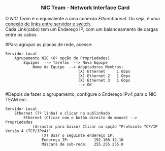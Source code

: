<h3 align="center">NIC Team - Network Interface Card</h3>

O <em>NIC Team</em> é o equivalente a uma conexão <em>Etherchannel</em>. Ou seja, é uma <ins>conexão de links entre servidor e switch</ins>.<br>
Cada Link(cabo) tem um Endereço IP, com um balanceamento de cargas entre os cabos

#Para agrupar as placas de rede, acesse:

    Servidor Local
        Agrupamento NIC (6º opção de Propriedades)
            Equipes  --> Tarefas  --> Nova Equipe
                Nome da Equipe  --> Adaptadores Membros:
                                    (X) Ethernet     1 Gbps
                                    (X) Ethernet 2   1 Gbps
                                    (X) Ethernet 3   1 Gbps
                                    --> OK

#Depois de fazer o agrupamento, configure o Endereço IPv4 para o NIC TEAM em:

    Servidor Local
        Ethernet (7º linha) e clicar no sublinhado
		    Ethernet (Clicar com o botão direito do mouse) --> Propriedades
			    (Arrastar para baixo) Clicar na opção "Protocolo TCP/IP Versão 4 (TCP/IPv4)"
				    (X) Usar o seguinte endereço IP:
				    Endereço IP:           192.168.12.10
				    Máscara de sub-rede:   255.255.255.0
